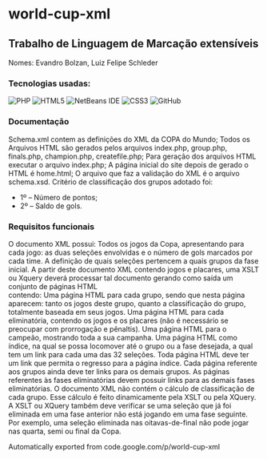 # world-cup-xml

## Trabalho de Linguagem de Marcação extensíveis
Nomes: Evandro Bolzan, Luiz Felipe Schleder

### Tecnologias usadas:
![PHP](https://img.shields.io/badge/php-%23777BB4.svg?style=for-the-badge&logo=php&logoColor=white)
![HTML5](https://img.shields.io/badge/html5-%23E34F26.svg?style=for-the-badge&logo=html5&logoColor=white)
![NetBeans IDE](https://img.shields.io/badge/NetBeansIDE-1B6AC6.svg?style=for-the-badge&logo=apache-netbeans-ide&logoColor=white)
![CSS3](https://img.shields.io/badge/css3-%231572B6.svg?style=for-the-badge&logo=css3&logoColor=white)
![GitHub](https://img.shields.io/badge/github-%23121011.svg?style=for-the-badge&logo=github&logoColor=white)

### Documentação 
Schema.xml contem as definições do XML da COPA do Mundo;
Todos os Arquivos HTML são gerados pelos arquivos index.php, group.php, finals.php, 
champion.php, createfile.php;
Para geração dos arquivos HTML executar o arquivo index.php;
A página inicial do site depois de gerado o HTML é home.html;
O arquivo que faz a validação do XML é o arquivo schema.xsd.
Critério de classificação dos grupos adotado foi:
<ul>
  <li>1º – Número de pontos;</li>
  <li>2º – Saldo de gols.</li>
  </ul>
  
### Requisitos funcionais

O documento XML possui:
Todos os jogos da Copa, apresentando para cada jogo: as duas seleções envolvidas 
e o número de gols marcados por cada time.
A definição de quais seleções pertencem a quais grupos da fase inicial.
A partir deste documento XML contendo jogos e placares, uma XSLT ou Xquery 
deverá processar tal documento gerando como saída um conjunto de páginas HTML  
contendo:
Uma página HTML para cada grupo, sendo que nesta página aparecem: tanto os 
jogos deste grupo, quanto a classificação do grupo, totalmente baseada em seus jogos.
Uma página HTML para cada eliminatória, contendo os jogos e os placares (não é 
necessário se preocupar com prorrogação e pênaltis).
Uma página HTML para o campeão, mostrando toda a sua campanha.
Uma página HTML como índice, na qual se possa locomover até o grupo ou a fase 
desejada, a qual tem um link para cada uma das 32 seleções.
Toda página HTML deve ter um link que permita o regresso para a página índice. 
Cada página
referente   aos  grupos  ainda   deve   ter  links   para   os  demais   grupos.  As   páginas 
referentes às fases
eliminatórias devem possuir links para as demais fases eliminatórias.
O documento XML não contém o cálculo de classificação de cada grupo. Esse 
cálculo é feito
dinamicamente pela XSLT ou pela XQuery.
A XSLT ou XQuery também deve verificar se uma seleção que já foi eliminada em 
uma fase anterior não está jogando em uma fase seguinte. Por exemplo, uma seleção 
eliminada nas oitavas-de-final não pode jogar nas quarta, semi ou final da Copa.


Automatically exported from code.google.com/p/world-cup-xml
